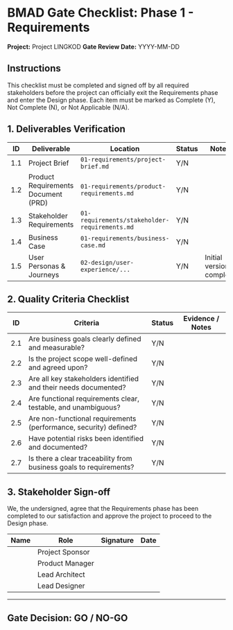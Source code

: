 # BMAD Gate Checklist: Phase 1 - Requirements

**Project:** Project LINGKOD
**Gate Review Date:** YYYY-MM-DD

## Instructions

This checklist must be completed and signed off by all required stakeholders before the project can officially exit the Requirements phase and enter the Design phase. Each item must be marked as Complete (Y), Not Complete (N), or Not Applicable (N/A).

## 1. Deliverables Verification

| ID | Deliverable | Location | Status | Notes |
|---|---|---|---|---|
| 1.1 | Project Brief | `01-requirements/project-brief.md` | Y/N | |
| 1.2 | Product Requirements Document (PRD) | `01-requirements/product-requirements.md` | Y/N | |
| 1.3 | Stakeholder Requirements | `01-requirements/stakeholder-requirements.md` | Y/N | |
| 1.4 | Business Case | `01-requirements/business-case.md` | Y/N | |
| 1.5 | User Personas & Journeys | `02-design/user-experience/...` | Y/N | Initial versions complete |

## 2. Quality Criteria Checklist

| ID | Criteria | Status | Evidence / Notes |
|---|---|---|---|
| 2.1 | Are business goals clearly defined and measurable? | Y/N | |
| 2.2 | Is the project scope well-defined and agreed upon? | Y/N | |
| 2.3 | Are all key stakeholders identified and their needs documented? | Y/N | |
| 2.4 | Are functional requirements clear, testable, and unambiguous? | Y/N | |
| 2.5 | Are non-functional requirements (performance, security) defined? | Y/N | |
| 2.6 | Have potential risks been identified and documented? | Y/N | |
| 2.7 | Is there a clear traceability from business goals to requirements? | Y/N | |

## 3. Stakeholder Sign-off

We, the undersigned, agree that the Requirements phase has been completed to our satisfaction and approve the project to proceed to the Design phase.

| Name | Role | Signature | Date |
|---|---|---|---|
| | Project Sponsor | | |
| | Product Manager | | |
| | Lead Architect | | |
| | Lead Designer | | |

---
**Gate Decision:** **GO / NO-GO**
---
